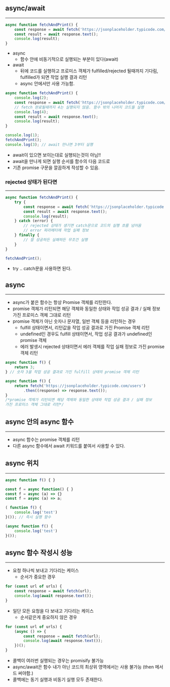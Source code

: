 ## async/await

---

```jsx
async function fetchAndPrint() {
	const response = await fetch('https://jsonplaceholder.typicode.com/users');
	const result = await response.text();
	console.log(result);
}
```

- async
    - 함수 안에 비동기적으로 실행되는 부분이 있다(await)
- await
    - 뒤에 코드를 실행하고 프로미스 객체가 fulfilled/rejected 될때까지 기다림, fulfilled가 되면 작업 실행 결과 리턴
    - async 안에서만 사용 가능함.

```jsx
async function fetchAndPrint() {
	console.log(2);
	const response = await fetch('https://jsonplaceholder.typicode.com/users');
	// fetch 완료될때까지 4는 실행되지 않음. 함수 밖의 나머지 코드들 실행
	console.log(4);
	const result = await response.text();
	console.log(result);
}

console.log(1);
fetchAndPrint();
console.log(3); // await 만나면 3부터 실행
```

- await이 있으면 보이는대로 실행되는것이 아님!!
- await을 만나게 되면 실행 순서를 함수의 다음 코드로
- 기존 promise 구문을 깔끔하게 작성할 수 있음.

### rejected 상태가 된다면

---

```jsx
async function fetchAndPrint() {
	try {
		const response = await fetch('https://jsonplaceholder.typicode.com/users');
		const result = await response.text();
		console.log(result);
	} catch (error) {
		// rejected 상태가 생기면 catch문으로 코드의 실행 흐름 넘어옴
		// error 파라메터에 작업 실패 정보
	} finally {
		// 잘 성공하든 실패하든 무조건 실행
	}
}

fetchAndPrint();
```

- try .. catch문을 사용하면 된다.

## async

---

- async가 붙은 함수는 항상 Promise 객체를 리턴한다.
- promise 객체가 리턴되면 해당 객체와 동일한 상태와 작업 성공 결과 / 실패 정보 
가진 프로미스 객체 그대로 리턴
- promise 객체가 아닌 숫자나 문자열, 일반 객체 등을 리턴하는 경우
    - fulfill 상태이면서, 리턴값을 작업 성공 결과로 가진 Promise 객체 리턴
    - undefined인 경우도 fulfill 상태이면서, 작업 성공 결과가 undefined인 promise 객체
    - 에러 발생시 rejected 상태이면서 에러 객체를 작업 실패 정보로 가진 promise 객체 리턴

```jsx
async function f() {
	return 3;
} // 숫자 3을 작업 성공 결과로 가진 fulfill 상태의 promise 객체 리턴

async function f() {
	return fetch('https://jsonplaceholder.typicode.com/users')
		.then((response) => response.text());
} 
/*promise 객체가 리턴되면 해당 객체와 동일한 상태와 작업 성공 결과 / 실패 정보 
가진 프로미스 객체 그대로 리턴*/
```

## async 안의 async 함수

---

- async 함수는 promise 객체를 리턴
- 다른 async 함수에서 await 키워드를 붙여서 사용할 수 있다.

## async 위치

---

```jsx
async function f() { }

const f = async function() { }
const f = async (a) => {}
const f = async (a) => a;

( function f() {
	console.log('test')
}()); // 즉시 실행 함수

(async function f() {
	console.log('test')
}());
```

## async 함수 작성시 성능

---

- 요청 하나씩 보내고 기다리는 케이스
    - 순서가 중요한 경우

```jsx
for (const url of urls) {
	const response = await fetch(url);
	console.log(await response.text());
}
```

- 일단 모든 요청을 다 보내고 기다리는 케이스
    - 순서같은게 중요하지 않은 경우

```jsx
for (const url of urls) {
	(async () => {
		const response = await fetch(url);
		console.log(await response.text());
	})();
}
```

- 콜백이 여러번 실행되는 경우는 promisify 불가능
- async/await은 함수 내가 아닌 코드의 최상위 영역에서는 사용 불가능 (then 메서드 써야함.)
- 콜백에는 동기 실행과 비동기 실행 모두 존재한다.
